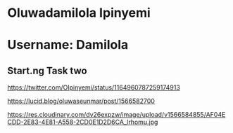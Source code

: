 # Oluwadamilola Ipinyemi
# Username: Damilola

## Start.ng Task two

https://twitter.com/OIpinyemi/status/1164960787259174913

https://lucid.blog/oluwaseunmar/post/1566582700

https://res.cloudinary.com/dv26expzw/image/upload/v1566584855/AF04ECDD-2E83-4E81-A558-2CD0E1D2D6CA_lrhomu.jpg
